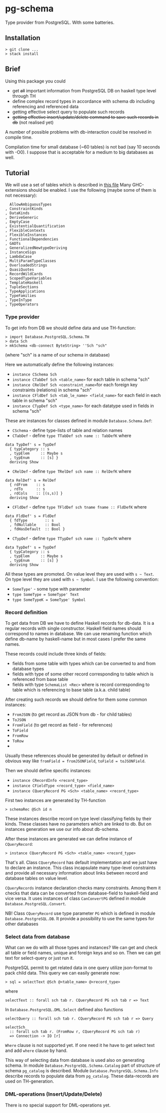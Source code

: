 # pg-schema

Type provider from PostgreSQL. With some batteries.

## Installation

```
> git clone ...
> stack install
```

## Brief
Using this package you could

* get ~~all~~ important information from PostgreSQL DB on haskell type level
through TH
* define complex record types in accordance with schema db including referencing
and referenced data
* getting effective select query to populate such records
* ~~getting effective insert/update/delete command to save such records in db~~
(not realised yet)

A number of possible problems with db-interaction could be resolved in
compile time.

Compilation time for small database (~60 tables) is not bad
(say 10 seconds with -O0).
I suppose that is acceptable for a medium to big databases as well.

## Tutorial

We will use a set of tables which is described in [this file](sql/create.sql)
Many GHC-extensions should be enabled. I use the following
(maybe some of them is not necessary):
```
  AllowAmbiguousTypes
, ConstraintKinds
, DataKinds
, DeriveGeneric
, EmptyCase
, ExistentialQuantification
, FlexibleContexts
, FlexibleInstances
, FunctionalDependencies
, GADTs
, GeneralizedNewtypeDeriving
, InstanceSigs
, LambdaCase
, MultiParamTypeClasses
, OverloadedStrings
, QuasiQuotes
, RecordWildCards
, ScopedTypeVariables
, TemplateHaskell
, TupleSections
, TypeApplications
, TypeFamilies
, TypeInType
, TypeOperators
```

### Type provider

To get info from DB we should define data and use TH-function:

```
> import Database.PostgreSQL.Schema.TH
> data Sch
> mkSchema <db-connect ByteString> ''Sch "sch"
```
(where "sch" is a name of our schema in database)

Here we automatically define the following instances:

* `instance CSchema Sch`
* `instance CTabDef Sch <table_name>` for each table in schema "sch"
* `instance CRelDef Sch <constraint_name>`for each foreign key constraints
(relations) in schema "sch"
* `instance CFldDef Sch <tab_le_name> <field_name>` for each field in each
table in schema "sch"
* `instance CTypDef Sch <type_name>` for each datatype used in fields in
schema "sch"

These are instances for classes defined in module `Database.Schema.Def`:

* `CSchema` - define type-lists of table and relation names
* `CTabDef` - define `type TTabDef sch name :: TabDefK` where
```
data TypDef' s = TypDef
  { typCategory :: s
  , typElem     :: Maybe s
  , typEnum     :: [s] }
  deriving Show
```
* `CRelDef` - define `type TRelDef sch name :: RelDefK` where
```
data RelDef' s = RelDef
  { rdFrom    :: s
  , rdTo      :: s
  , rdCols    :: [(s,s)] }
  deriving Show
```
* `CFldDef` - define `type TFldDef sch tname fname :: FldDefK` where
```
data FldDef' s = FldDef
  { fdType        :: s
  , fdNullable    :: Bool
  , fdHasDefault  :: Bool }
```
* `CTypDef` - define `type TTypDef sch name :: TypDefK` where
```
data TypDef' s = TypDef
  { typCategory :: s
  , typElem     :: Maybe s
  , typEnum     :: [s] }
  deriving Show
```

All these types are promoted. On value level they are used with `s ~ Text`.
On type level they are used with `s ~ Symbol`. I use the following convention:
* `SomeType'` - some type with parameter
* `type SomeType = SomeType' Text`
* `type SomeTypeK = SomeType' Symbol`

### Record definition

To get data from DB we have to define Haskell records for db-data. It is
a regular records with single constructor. Haskell field names should correspond
to names in database. We can use renaming function which define db-name
by haskell-name but in most cases I prefer the same names.

These records could include three kinds of fields:
* fields from some table with types which can be converted to and from
database types
* fields with type of some other record corresponding to table which is
referenced from base table
* fields with type `SchemaList <Rec>` where <Rec> is record corresponding
to table which is referencing to base table (a.k.a. child table)

After creating such records we should define for them some common instances:
* `FromJSON` (to get record as JSON from db - for child tables)
* `ToJSON`
* `FromField` (to get record as field - for references)
* `ToField`
* `FromRow`
* `ToRow`
*
Usually these references should be generated by default or defined in obvious
way like `fromField = fromJSONField`, `toField = toJSONField`.

Then we should define specific instances:
* `instance CRecordInfo <record_type>`
* `instance CFieldType <record_type> <field_name>`
* `instance CQueryRecord PG <Sch> <table_name> <record_type>`

First two instances are generated by TH-function
```
> schemaRec @Sch id n
```
These instances describe record on type level classifying fields by their kinds.
These classes have no parameters which are linked to db.
But on instances generation we use our info about db-schema.

After these instances are generated we can define instance of `CQueryRecord`:
```
> instance CQueryRecord PG <Sch> <table_name> <record_type>
```
That's all. Class `CQueryRecord` has default implementation and we just have
to declare an instance. This class incapsulate many type-level constraints and
provide all necessary information about links between record and database
tables on value level.

`CQueryRecords` instance declaration checks many constraints.
Among them it checks that data can be converted from database-field to
haskell-field and vice versa. It uses instances of class `CanConvertPG` defined
in module `Database.PostgreSQL.Convert`.

NB! Class `CQueryRecord` use type parameter `PG` which is defined in module
`Database.PostgreSQL.DB`.
It provide a possibility to use the same types for other databases

### Select data from database

What can we do with all those types and instances?
We can get and check all table or field names, unique and foreign keys and so on.
Then we can get text for select-query or just run it.

PostgreSQL permit to get related data in one query utilize json-format
to pack child data. This query we can easily generate now:
```
> sql = selectText @Sch @<table_name> @<record_type>
```
where
```
selectText :: forall sch tab r. CQueryRecord PG sch tab r => Text
```
In `Database.PostgreSQL.DML.Select` defined also functions
```
selectQuery :: forall sch tab r. CQueryRecord PG sch tab r => Query

selectSch_
  :: forall sch tab r. (FromRow r, CQueryRecord PG sch tab r)
  => Connection -> IO [r]
```

`Where` clause is not supported yet.
If one need it he have to get select text and add `where` clause by hand.

This way of selecting data from database is used also on generating schema.
In module `Database.PostgreSQL.Schema.Catalog` part of structure of schema
`pg_catalog` is described.
Module `Database.PostgreSQL.Schema.Info` describe records to populate data
from `pg_catalog`. These data-records are used on TH-generation.

### DML-operations (Insert/Update/Delete)

There is no special support for DML-operations yet.
